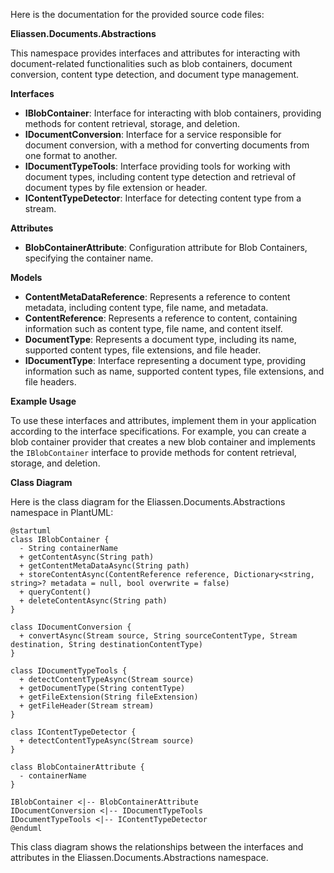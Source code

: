 Here is the documentation for the provided source code files:

**Eliassen.Documents.Abstractions**

This namespace provides interfaces and attributes for interacting with document-related functionalities such as blob containers, document conversion, content type detection, and document type management.

**Interfaces**

* **IBlobContainer**: Interface for interacting with blob containers, providing methods for content retrieval, storage, and deletion.
* **IDocumentConversion**: Interface for a service responsible for document conversion, with a method for converting documents from one format to another.
* **IDocumentTypeTools**: Interface providing tools for working with document types, including content type detection and retrieval of document types by file extension or header.
* **IContentTypeDetector**: Interface for detecting content type from a stream.

**Attributes**

* **BlobContainerAttribute**: Configuration attribute for Blob Containers, specifying the container name.

**Models**

* **ContentMetaDataReference**: Represents a reference to content metadata, including content type, file name, and metadata.
* **ContentReference**: Represents a reference to content, containing information such as content type, file name, and content itself.
* **DocumentType**: Represents a document type, including its name, supported content types, file extensions, and file header.
* **IDocumentType**: Interface representing a document type, providing information such as name, supported content types, file extensions, and file headers.

**Example Usage**

To use these interfaces and attributes, implement them in your application according to the interface specifications. For example, you can create a blob container provider that creates a new blob container and implements the `IBlobContainer` interface to provide methods for content retrieval, storage, and deletion.

**Class Diagram**

Here is the class diagram for the Eliassen.Documents.Abstractions namespace in PlantUML:
```plantuml
@startuml
class IBlobContainer {
  - String containerName
  + getContentAsync(String path)
  + getContentMetaDataAsync(String path)
  + storeContentAsync(ContentReference reference, Dictionary<string, string>? metadata = null, bool overwrite = false)
  + queryContent()
  + deleteContentAsync(String path)
}

class IDocumentConversion {
  + convertAsync(Stream source, String sourceContentType, Stream destination, String destinationContentType)
}

class IDocumentTypeTools {
  + detectContentTypeAsync(Stream source)
  + getDocumentType(String contentType)
  + getFileExtension(String fileExtension)
  + getFileHeader(Stream stream)
}

class IContentTypeDetector {
  + detectContentTypeAsync(Stream source)
}

class BlobContainerAttribute {
  - containerName
}

IBlobContainer <|-- BlobContainerAttribute
IDocumentConversion <|-- IDocumentTypeTools
IDocumentTypeTools <|-- IContentTypeDetector
@enduml
```
This class diagram shows the relationships between the interfaces and attributes in the Eliassen.Documents.Abstractions namespace.